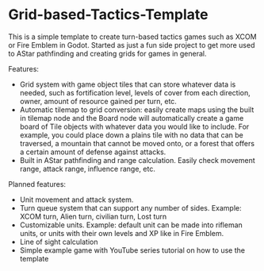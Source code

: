 # Grid-based-Tactics-Template

This is a simple template to create turn-based tactics games such as XCOM or Fire Emblem in Godot. Started as just
a fun side project to get more used to AStar pathfinding and creating grids for games in general.

Features:
- Grid system with game object tiles that can store whatever data is needed, such as fortification level, levels of cover from each
  direction, owner, amount of resource gained per turn, etc.
- Automatic tilemap to grid conversion: easily create maps using the built in tilemap node and the Board node will
  automatically create a game board of Tile objects with whatever data you would like to include. For example, you
  could place down a plains tile with no data that can be traversed, a mountain that cannot be moved onto, or a
  forest that offers a certain amount of defense against attacks.
- Built in AStar pathfinding and range calculation. Easily check movement range, attack range, influence range, etc.

Planned features:
- Unit movement and attack system.
- Turn queue system that can support any number of sides. Example: XCOM turn, Alien turn, civilian turn, Lost turn
- Customizable units. Example: default unit  can be made into rifleman units, or units with their own levels and XP like in Fire Emblem.
- Line of sight calculation
- Simple example game with YouTube series tutorial on how to use the template
